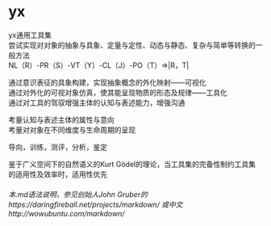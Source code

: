 # yx  
yx通用工具集  
尝试实现对对象的抽象与具象、定量与定性、动态与静态、复杂与简单等转换的一般方法  
NL（R）-PR（S）-VT（Y）-CL（J）-PO（T）=>|R，T|  
  
通过意识表征的具象构建，实现抽象概念的外化映射——可视化  
通过对外化的可视对象仿真，使其能呈现物质的形态及规律——工具化  
通过对工具的驾驭增强主体的认知与表述能力，增强沟通  
  
考量认知与表述主体的属性与意向  
考量对对象在不同维度与生命周期的呈现  
  
导向，训练，测评，分析，鉴定
  
鉴于广义空间下的自然语义的Kurt Gödel的理论，当工具集的完备性制约工具集的适用性及效率时，适用性优先        

###### 本.md语法说明，参见创始人John Gruber的https://daringfireball.net/projects/markdown/ 或中文http://wowubuntu.com/markdown/
